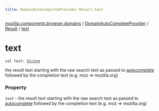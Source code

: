 ```yaml
---
title: DomainAutoCompleteProvider.Result.text - 
---
```


[mozilla.components.browser.domains](../../index.html) / [DomainAutoCompleteProvider](../index.html) / [Result](index.html) / [text](./text.html)

# text

`val text: `[`String`](https://kotlinlang.org/api/latest/jvm/stdlib/kotlin/-string/index.html)

the result text starting with the raw search text as passed
to [autocomplete](../autocomplete.html) followed by the completion text (e.g. moz =&gt; mozilla.org)

### Property

`text` - the result text starting with the raw search text as passed
to [autocomplete](../autocomplete.html) followed by the completion text (e.g. moz =&gt; mozilla.org)